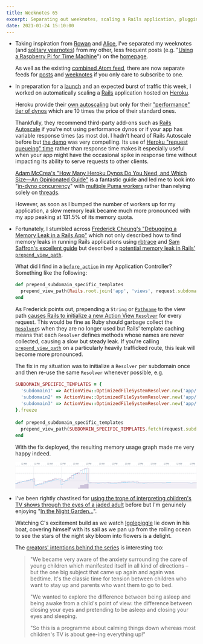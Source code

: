 ```yaml
---
title: Weeknotes 65
excerpt: Separating out weeknotes, scaling a Rails application, plugging a memory leak and a little boat, no bigger than your hand.
date: 2021-01-24 15:10:00
---
```

*   Taking inspiration from [Rowan](https://rowanmanning.com) and [Alice](https://alicebartlett.co.uk/blog/programming-note), I've separated my weeknotes (and [solitary yearnotes](/2019/01/02/2018-yearnotes/)) from my other, less frequent posts (e.g. "[Using a Raspberry Pi for Time Machine](/2019/11/12/using-a-raspberry-pi-for-time-machine/)") on the [homepage](/).

    As well as the existing [combined Atom feed](/index.atom), there are now separate feeds for [posts](/posts.atom) and [weeknotes](/weeknotes.atom) if you only care to subscribe to one.

*   In preparation for a [launch](https://www.raspberrypi.org/blog/raspberry-pi-silicon-pico-now-on-sale/) and an expected burst of traffic this week, I worked on automatically scaling a [Rails](https://rubyonrails.org) application hosted on [Heroku](https://www.heroku.com).

    Heroku provide their [own autoscaling](https://devcenter.heroku.com/articles/scaling#autoscaling) but only for their ["performance" tier of dynos](https://devcenter.heroku.com/articles/dyno-types) which are 10 times the price of their standard ones.

    Thankfully, they recommend third-party add-ons such as [Rails Autoscale](https://railsautoscale.com) if you're not using performance dynos or if your app has variable response times (as most do). I hadn't heard of Rails Autoscale before but [the demo](https://www.youtube.com/watch?v=hkZgpc3BD4E) was very compelling. Its use of [Heroku "request queueing" time](https://help.heroku.com/QB0BKTNJ/is-it-normal-for-requests-to-spend-a-long-time-in-request-queuing-as-reported-by-newrelic) rather than response time makes it especially useful when your app might have the occasional spike in response time without impacting its ability to serve requests to other clients.

    [Adam McCrea's "How Many Heroku Dynos Do You Need, and Which Size—An Opinionated Guide"](https://railsautoscale.com/how-many-dynos/) is a fantastic guide and led me to look into "[in-dyno concurrency](https://railsautoscale.com/how-many-dynos/#heroku-routing-and-in-dyno-concurrency)" with [multiple Puma workers](https://devcenter.heroku.com/articles/deploying-rails-applications-with-the-puma-web-server#workers) rather than relying solely on [threads](https://devcenter.heroku.com/articles/deploying-rails-applications-with-the-puma-web-server#threads).

    However, as soon as I bumped the number of workers up for my application, a slow memory leak became much more pronounced with my app peaking at 131.5% of its memory quota.

*   Fortunately, I stumbled across [Frederick Cheung's "Debugging a Memory Leak in a Rails App"](https://www.spacevatican.org/2019/5/4/debugging-a-memory-leak-in-a-rails-app/) which not only described how to find memory leaks in running Rails applications using [rbtrace](https://github.com/tmm1/rbtrace) and [Sam Saffron's excellent guide](https://samsaffron.com/archive/2015/03/31/debugging-memory-leaks-in-ruby) but described a [potential memory leak in Rails' `prepend_view_path`](https://github.com/rails/rails/issues/14301).

    What did I find in a [`before_action`](http://api.rubyonrails.org/classes/AbstractController/Callbacks/ClassMethods.html#method-i-before_action) in my Application Controller? Something like the following:

    ```ruby
    def prepend_subdomain_specific_templates
      prepend_view_path(Rails.root.join('app', 'views', request.subdomain))
    end
    ```

    As Frederick points out, prepending a `String` or [`Pathname`](https://ruby-doc.org/stdlib-2.7.2/libdoc/pathname/rdoc/Pathname.html) to the view path [causes Rails to initialize a new Action View `Resolver`](https://github.com/rails/rails/blob/6-1-stable/actionview/lib/action_view/path_set.rb#L84) for every request. This would be fine as Ruby should garbage collect the [`Resolver`](http://api.rubyonrails.org/classes/ActionView/Resolver.html)s when they are no longer used but Rails' template caching means that each `Resolver` defines methods whose names are never collected, causing a slow but steady leak. If you're calling [`prepend_view_path`](http://api.rubyonrails.org/classes/ActionView/ViewPaths.html#method-i-prepend_view_path) on a particularly heavily trafficked route, this leak will become more pronounced.

    The fix in my situation was to initialize a `Resolver` per subdomain once and then re-use the same `Resolver` whenever possible, e.g.

    ```ruby
    SUBDOMAIN_SPECIFIC_TEMPLATES = {
      'subdomain1' => ActionView::OptimizedFileSystemResolver.new('app/views/subdomain1'),
      'subdomain2' => ActionView::OptimizedFileSystemResolver.new('app/views/subdomain2'),
      'subdomain3' => ActionView::OptimizedFileSystemResolver.new('app/views/subdomain3')
    }.freeze

    def prepend_subdomain_specific_templates
      prepend_view_path(SUBDOMAIN_SPECIFIC_TEMPLATES.fetch(request.subdomain))
    end
    ```

    With the fix deployed, the resulting memory usage graph made me very happy indeed.

    <p class="center"><img src="/i/leak.png" width="500" height="70" alt></p>

*   I've been rightly chastised for [using the trope of interpreting children's TV shows through the eyes of a jaded adult](/2020/08/23/weeknotes-43/) before but I'm genuinely enjoying "[In the Night Garden...](https://www.bbc.co.uk/cbeebies/shows/in-the-night-garden)".

    Watching C's excitement build as we watch [Igglepiggle](https://www.inthenightgarden.co.uk/about-the-show/igglepiggle) lie down in his boat, covering himself with its sail as we pan up from the rolling ocean to see the stars of the night sky bloom into flowers is a delight.

    The [creators' intentions behind the series](http://www.bbc.co.uk/pressoffice/pressreleases/stories/2007/03_march/19/cbeebies_garden.shtml) is interesting too:

    > "We became very aware of the anxiety surrounding the care of young children which manifested itself in all kind of directions – but the one big subject that came up again and again was bedtime. It's the classic time for tension between children who want to stay up and parents who want them to go to bed.
    >
    > "We wanted to explore the difference between being asleep and being awake from a child's point of view: the difference between closing your eyes and pretending to be asleep and closing your eyes and sleeping.
    >
    > "So this is a programme about calming things down whereas most children's TV is about gee-ing everything up!"

